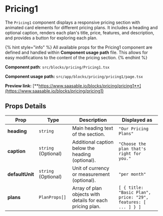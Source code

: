 # Pricing1

The `Pricing1` component displays a responsive pricing section with animated card elements for different pricing plans. It includes a heading and optional caption, renders each plan's title, price, features, and description, and provides a button for exploring each plan.

{% hint style="info" %}
All available props for the Pricing1 component are defined and handled within **Component usage path** file. This allows for easy modifications to the content of the pricing section.
{% endhint %}

**Component path**: `src/blocks/pricing/Pricing1.tsx`

**Component usage path:**  `src/app/blocks/pricing/pricing1/page.tsx`

**Preview link:** [**https://www.saasable.io/blocks/pricing/pricing1**](https://www.saasable.io/blocks/pricing/pricing1)

## Props Details

| Prop            | Type                | Description                                               | Displayed as                                                  |
| --------------- | ------------------- | --------------------------------------------------------- | ------------------------------------------------------------- |
| **heading**     | `string`            | Main heading text of the section.                         | `"Our Pricing Plans"`                                         |
| **caption**     | `string` (Optional) | Additional caption below the heading (optional).          | `"Choose the plan that's right for you."`                     |
| **defaultUnit** | `string` (Optional) | Unit of currency or measurement (optional).               | `"per month"`                                                 |
| **plans**       | `PlanProps[]`       | Array of plan objects with details for each pricing plan. | `[ { title: "Basic Plan", price: "29", features: [ ... ] } ]` |
